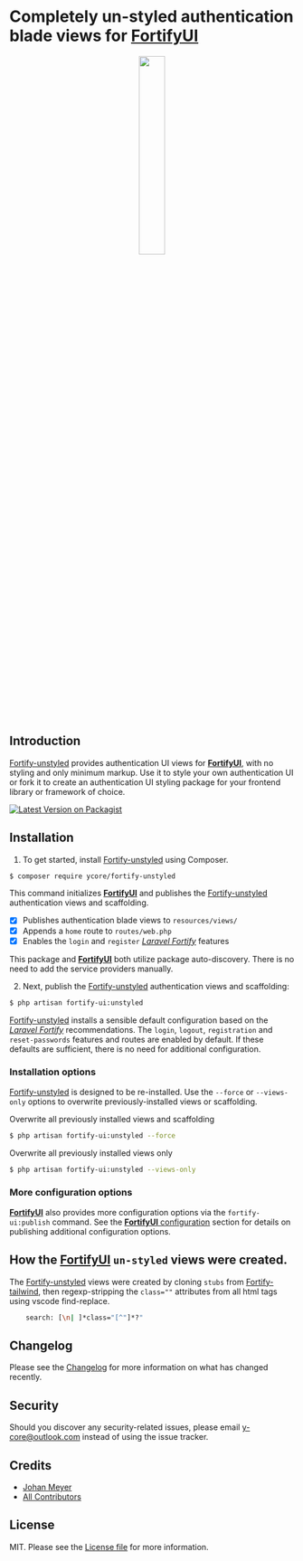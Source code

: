 # Completely un-styled authentication blade views for [**FortifyUI**][link-fortify-ui]

<div align="center">
    <img src="https://github.com/ycore/fortify-unstyled/blob/master/stubs/unstyled/resources/svg/fortify-banner.svg" width="30%" >
</div>

## Introduction

[Fortify-unstyled][link-this] provides authentication UI views for [**FortifyUI**][link-fortify-ui], with no styling and only minimum markup. Use it to style your own authentication UI or fork it to create an authentication UI styling package for your frontend library or framework of choice.

[![Latest Version on Packagist][ico-version]][link-packagist]

## Installation

1. To get started, install [Fortify-unstyled][link-this] using Composer.

``` bash
$ composer require ycore/fortify-unstyled
```
This command initializes [**FortifyUI**][link-fortify-ui] and publishes the [Fortify-unstyled][link-this] authentication views and scaffolding.

- [x] Publishes authentication blade views to `resources/views/`
- [x] Appends a `home` route to `routes/web.php`
- [x] Enables the `login` and `register` _[Laravel Fortify][link-fortify]_ features

This package and [**FortifyUI**][link-fortify-ui] both utilize package auto-discovery. There is no need to add the service providers manually.

2. Next, publish the [Fortify-unstyled][link-this] authentication views and scaffolding:

``` bash
$ php artisan fortify-ui:unstyled
```

[Fortify-unstyled][link-this] installs a sensible default configuration based on the _[Laravel Fortify][link-fortify]_ recommendations. The `login`, `logout`, `registration` and `reset-passwords` features and routes are enabled by default. If these defaults are sufficient, there is no need for additional configuration.

### Installation options

[Fortify-unstyled][link-this] is designed to be re-installed. Use the `--force` or `--views-only` options to overwrite previously-installed views or scaffolding.

Overwrite all previously installed views and scaffolding
``` bash
$ php artisan fortify-ui:unstyled --force
```
Overwrite all previously installed views only
``` bash
$ php artisan fortify-ui:unstyled --views-only
```

### More configuration options
[**FortifyUI**][link-fortify-ui] also provides more configuration options via the `fortify-ui:publish` command. See the [**FortifyUI** configuration][link-fortify-ui] section for details on publishing additional configuration options.

## How the [**FortifyUI**][link-fortify-ui] `un-styled` views were created.

The [Fortify-unstyled][link-this] views were created by cloning `stubs` from [Fortify-tailwind](https://github.com/ycore/fortify-tailwind), then regexp-stripping the `class=""` attributes from all html tags using vscode find-replace.
```bash
    search: [\n| ]*class="[^"]*?"
```

## Changelog

Please see the [Changelog](changelog.md) for more information on what has changed recently.

## Security

Should you discover any security-related issues, please email y-core@outlook.com instead of using the issue tracker.

## Credits

- [Johan Meyer][link-author]
- [All Contributors][link-contributors]

## License

MIT. Please see the [License file](license.md) for more information.

[link-this]: https://github.com/ycore/fortify-unstyled
[link-fortify-ui]: https://github.com/ycore/fortify-ui
[link-fortify]: https://github.com//laravel/fortify

[ico-version]: https://img.shields.io/packagist/v/ycore/fortify-unstyled.svg?style=flat-square
[link-packagist]: https://packagist.org/packages/ycore/fortify-unstyled
[link-author]: https://github.com/ycore
[link-contributors]: ../../contributors
